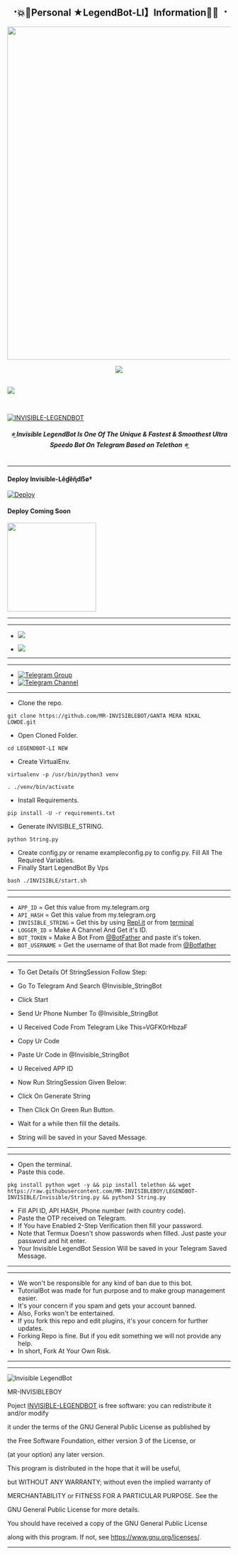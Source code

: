 <h2 align="center"><b> ⠐💥💫Personal ★LegendBot-LI】Information💫💥 ⠐ </b></h2>

<p align='Middle'><a href='https://t.me/MRINVISIBLE_OFFICIAL'><img src='https://te.legra.ph/file/b5d175baa056b266233af.jpg' width='750"'></a></p>
<p align="center">
 
  <img src="https://readme-typing-svg.herokuapp.com?color=F77247&width=420&lines=𝑨+𝑷𝒂𝒔𝒔𝒊𝒐𝒏𝒂𝒕𝒆+𝒅𝒆𝒗𝒆𝒍𝒐𝒑𝒆𝒓+𝒇𝒓𝒐𝒎+Rajasthan%E2%9C%8C%EF%B8%8F;PHP%2C+Linux%2C+Hack%2C+Telethon%2C+Pyrogram%2C+Python%2C+Java%2C+Linux%E2%9D%A4%EF%B8%8F">
</p> 
<br>
<img src="https://readme-typing-svg.herokuapp.com?color=F77247&width=420&lines=INVISIBLE+BOY+Hacker+DarkWeb+NAGPURE%E2%9C%8C%EF%B8%8F;INVISIBLE%2C+OP%2C+OPBOTS%2C+BOTS%2C+MUSIC%2C+HACKER%2C+HACKBOT%2C+USERBOT%E2%9D%A4%EF%B8%8F">
</p> 
<br>

[![INVISIBLE-LEGENDBOT](https://te.legra.ph/file/8b012f55fc4238151d169.jpg)](https://github.com/MR-INVISIBLEBOY/LEGENDBOT-INVISIBLE)

<h6 align="center">
  <b>⭐̲ Invisible LegendBot Is One Of The Unique & Fastest & Smoothest Ultra Speedo Bot On Telegram Based on Telethon ⭐̲</b>
</h6>

---------

<h4> Deploy Invisible-Lêɠêɳ̃dẞø† </h4>



[![Deploy](https://www.herokucdn.com/deploy/button.svg)](https://heroku.com/deploy?template=https://github.com/Aadiz/LEGENDBOT-INVISIBLE)

<h4> Deploy Coming Soon </h4>

<p><a href=https://github.com/MR-INVISIBLEBOY/LEGENDBOT-INVISIBLE> <img src="https://img.shields.io/badge/Deploy%20To%20Railway-blueviolet?style=for-the-badge&logo=railway" width="200""/></a></p>

-----------



-----------

- <a href="https://github.com/MR-INVISIBLEBOY/LEGENDBOT-INVISIBLE/network/members"><img src="https://img.shields.io/github/forks/MR-INVISIBLEBOY/LEGENDBOT-INVISIBLE?label=Forks&logoColor=Black&style=social"></a><p align="left">

- <a href="https://github.com/MR-INVISIBLEBOY/LEGENDBOT-INVISIBLE/stargazers"><img src="https://img.shields.io/github/stars/MR-INVISIBLEBOY/LEGENDBOT-INVISIBLE?logoColor=Blue&style=social"></a><p align="left"><a href="https://github.com/MR-INVISIBLEBOY/LEGENDBOT-INVISIBLE"></a><p align="left"><a href="https://github.com/MR-INVISIBLEBOY/LEGENDBOT-INVISIBLE?"></a>

-----------

---------

- [![Telegram Group](https://img.shields.io/badge/Telegram-Group-brightgreen)](https://t.me/Invisible_LegendBot)
- [![Telegram Channel](https://img.shields.io/badge/Telegram-Channel-brightgreen)](https://t.me/Official_Invisible_LegendBot)

-----------




- Clone the repo. 

`git clone https://github.com/MR-INVISIBLEBOT/GANTA MERA NIKAL LOWDE.git`
- Open Cloned Folder.

`cd LEGENDBOT-LI NEW`
- Create VirtualEnv.

`virtualenv -p /usr/bin/python3 venv`

`. ./venv/bin/activate`
- Install Requirements.

`pip install -U -r requirements.txt`
- Generate INVISIBLE_STRING.

`python String.py`
- Create config.py or rename exampleconfig.py to config.py. Fill All The Required Variables.
- Finally Start LegendBot By Vps

`bash ./INVISIBLE/start.sh`

-----------


-----------

- `APP_ID`  =  Get this value from my.telegram.org
- `API_HASH`  =  Get this value from my.telegram.org
- `INVISIBLE_STRING`  =  Get this by using [Repl.it](#Repl) or from [terminal](#Terminal)
- `LOGGER_ID`  =  Make A Channel And Get it's ID.
- `BOT_TOKEN`  =  Make A Bot From [@BotFather](https://t.me/botfather) and paste it's token.
- `BOT_USERNAME`  =  Get the username of that Bot made from [@Botfather](https://t.me/botfather)

-----------


-----------

- To Get Details Of StringSession Follow Step: 

- Go To Telegram And Search @Invisible_StringBot

- Click Start

- Send Ur Phone Number To @Invisible_StringBot

- U Received Code From Telegram Like This=VGFK0rHbzaF

- Copy Ur Code

- Paste Ur Code in @Invisible_StringBot

- U Received APP ID

- Now Run StringSession Given Below:
   
 

- Click On Generate String

- Then Click On Green Run Button.

- Wait for a while then fill the details.

- String will be saved in your Saved Message.

-----------

 

-----------

- Open the terminal.
- Paste this code.

`pkg install python wget -y && pip install telethon && wget https://raw.githubusercontent.com/MR-INVISIBLEBOY/LEGENDBOT-INVISIBLE/Invisible/String.py && python3 String.py`
- Fill API ID, API HASH, Phone number (with country code).
- Paste the OTP received on Telegram.
- If You have Enabled 2-Step Verification then fill your password.
- Note that Termux Doesn't show passwords when filled. Just paste your password and hit enter.
- Your Invisible LegendBot Session Will be saved in your Telegram Saved Message.

-----------



-----------

- We won't be responsible for any kind of ban due to this bot.
- TutorialBot was made for fun purpose and to make group management easier.
- It's your concern if you spam and gets your account banned.
- Also, Forks won't be entertained.
- If you fork this repo and edit plugins, it's your concern for further updates.
- Forking Repo is fine. But if you edit something we will not provide any help.
- In short, Fork At Your Own Risk.

-----------



-----------

![Invisible LegendBot](https://www.gnu.org/graphics/gplv3-or-later.png)

MR-INVISIBLEBOY

Poject [INVISIBLE-LEGENDBOT](https://github.com/MR-INVISIBLEBOY/LEGENDBOT-INVISIBLE) is free software: you can redistribute it and/or modify

it under the terms of the GNU General Public License as published by

the Free Software Foundation, either version 3 of the License, or

(at your option) any later version.

This program is distributed in the hope that it will be useful,

but WITHOUT ANY WARRANTY; without even the implied warranty of

MERCHANTABILITY or FITNESS FOR A PARTICULAR PURPOSE.  See the

GNU General Public License for more details.

You should have received a copy of the GNU General Public License

along with this program. If not, see <https://www.gnu.org/licenses/>.

-----------
